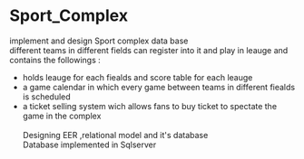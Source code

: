 # Sport_Complex
implement and design Sport complex data base <br />
different teams in different fields can register into it and play in leauge and contains the followings :<br />
- holds leauge for each fiealds and score table for each leauge<br />
- a game calendar in which every game between teams in different fiealds is scheduled<br />
- a ticket selling system wich allows fans to buy ticket to spectate the game in the complex<br /><br />
Designing EER ,relational model and it's database<br/>
Database implemented in Sqlserver
